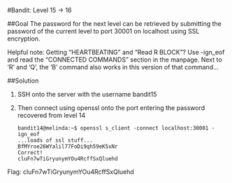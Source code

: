 #Bandit: Level 15 -> 16

##Goal
The password for the next level can be retrieved by submitting the password of the current level to port 30001 on localhost using SSL encryption.

Helpful note: Getting “HEARTBEATING” and “Read R BLOCK”? Use -ign_eof and read the “CONNECTED COMMANDS” section in the manpage. Next to ‘R’ and ‘Q’, the ‘B’ command also works in this version of that command…

##Solution
1. SSH onto the server with the username bandit15

2. Then connect using openssl onto the port entering the password recovered from level 14

   ```
   bandit14@melinda:~$ openssl s_client -connect localhost:30001 -ign_eof
   ...loads of ssl stuff...
   BfMYroe26WYalil77FoDi9qh59eK5xNr
   Correct!
   cluFn7wTiGryunymYOu4RcffSxQluehd
   ```

Flag: cluFn7wTiGryunymYOu4RcffSxQluehd
